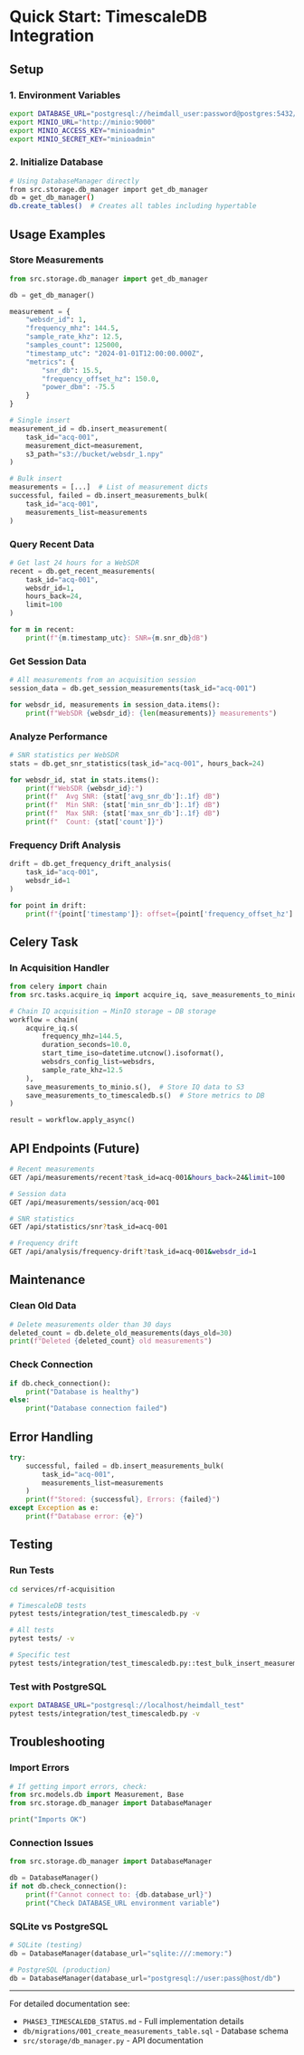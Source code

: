 # Quick Start: TimescaleDB Integration

## Setup

### 1. Environment Variables
```bash
export DATABASE_URL="postgresql://heimdall_user:password@postgres:5432/heimdall"
export MINIO_URL="http://minio:9000"
export MINIO_ACCESS_KEY="minioadmin"
export MINIO_SECRET_KEY="minioadmin"
```

### 2. Initialize Database
```bash
# Using DatabaseManager directly
from src.storage.db_manager import get_db_manager
db = get_db_manager()
db.create_tables()  # Creates all tables including hypertable
```

## Usage Examples

### Store Measurements
```python
from src.storage.db_manager import get_db_manager

db = get_db_manager()

measurement = {
    "websdr_id": 1,
    "frequency_mhz": 144.5,
    "sample_rate_khz": 12.5,
    "samples_count": 125000,
    "timestamp_utc": "2024-01-01T12:00:00.000Z",
    "metrics": {
        "snr_db": 15.5,
        "frequency_offset_hz": 150.0,
        "power_dbm": -75.5
    }
}

# Single insert
measurement_id = db.insert_measurement(
    task_id="acq-001",
    measurement_dict=measurement,
    s3_path="s3://bucket/websdr_1.npy"
)

# Bulk insert
measurements = [...]  # List of measurement dicts
successful, failed = db.insert_measurements_bulk(
    task_id="acq-001",
    measurements_list=measurements
)
```

### Query Recent Data
```python
# Get last 24 hours for a WebSDR
recent = db.get_recent_measurements(
    task_id="acq-001",
    websdr_id=1,
    hours_back=24,
    limit=100
)

for m in recent:
    print(f"{m.timestamp_utc}: SNR={m.snr_db}dB")
```

### Get Session Data
```python
# All measurements from an acquisition session
session_data = db.get_session_measurements(task_id="acq-001")

for websdr_id, measurements in session_data.items():
    print(f"WebSDR {websdr_id}: {len(measurements)} measurements")
```

### Analyze Performance
```python
# SNR statistics per WebSDR
stats = db.get_snr_statistics(task_id="acq-001", hours_back=24)

for websdr_id, stat in stats.items():
    print(f"WebSDR {websdr_id}:")
    print(f"  Avg SNR: {stat['avg_snr_db']:.1f} dB")
    print(f"  Min SNR: {stat['min_snr_db']:.1f} dB")
    print(f"  Max SNR: {stat['max_snr_db']:.1f} dB")
    print(f"  Count: {stat['count']}")
```

### Frequency Drift Analysis
```python
drift = db.get_frequency_drift_analysis(
    task_id="acq-001",
    websdr_id=1
)

for point in drift:
    print(f"{point['timestamp']}: offset={point['frequency_offset_hz']:.1f}Hz")
```

## Celery Task

### In Acquisition Handler
```python
from celery import chain
from src.tasks.acquire_iq import acquire_iq, save_measurements_to_minio, save_measurements_to_timescaledb

# Chain IQ acquisition → MinIO storage → DB storage
workflow = chain(
    acquire_iq.s(
        frequency_mhz=144.5,
        duration_seconds=10.0,
        start_time_iso=datetime.utcnow().isoformat(),
        websdrs_config_list=websdrs,
        sample_rate_khz=12.5
    ),
    save_measurements_to_minio.s(),  # Store IQ data to S3
    save_measurements_to_timescaledb.s()  # Store metrics to DB
)

result = workflow.apply_async()
```

## API Endpoints (Future)

```bash
# Recent measurements
GET /api/measurements/recent?task_id=acq-001&hours_back=24&limit=100

# Session data
GET /api/measurements/session/acq-001

# SNR statistics  
GET /api/statistics/snr?task_id=acq-001

# Frequency drift
GET /api/analysis/frequency-drift?task_id=acq-001&websdr_id=1
```

## Maintenance

### Clean Old Data
```python
# Delete measurements older than 30 days
deleted_count = db.delete_old_measurements(days_old=30)
print(f"Deleted {deleted_count} old measurements")
```

### Check Connection
```python
if db.check_connection():
    print("Database is healthy")
else:
    print("Database connection failed")
```

## Error Handling

```python
try:
    successful, failed = db.insert_measurements_bulk(
        task_id="acq-001",
        measurements_list=measurements
    )
    print(f"Stored: {successful}, Errors: {failed}")
except Exception as e:
    print(f"Database error: {e}")
```

## Testing

### Run Tests
```bash
cd services/rf-acquisition

# TimescaleDB tests
pytest tests/integration/test_timescaledb.py -v

# All tests
pytest tests/ -v

# Specific test
pytest tests/integration/test_timescaledb.py::test_bulk_insert_measurements -v
```

### Test with PostgreSQL
```bash
export DATABASE_URL="postgresql://localhost/heimdall_test"
pytest tests/integration/test_timescaledb.py -v
```

## Troubleshooting

### Import Errors
```python
# If getting import errors, check:
from src.models.db import Measurement, Base
from src.storage.db_manager import DatabaseManager

print("Imports OK")
```

### Connection Issues
```python
from src.storage.db_manager import DatabaseManager

db = DatabaseManager()
if not db.check_connection():
    print(f"Cannot connect to: {db.database_url}")
    print("Check DATABASE_URL environment variable")
```

### SQLite vs PostgreSQL
```python
# SQLite (testing)
db = DatabaseManager(database_url="sqlite:///:memory:")

# PostgreSQL (production)
db = DatabaseManager(database_url="postgresql://user:pass@host/db")
```

---

For detailed documentation see:
- `PHASE3_TIMESCALEDB_STATUS.md` - Full implementation details
- `db/migrations/001_create_measurements_table.sql` - Database schema
- `src/storage/db_manager.py` - API documentation
